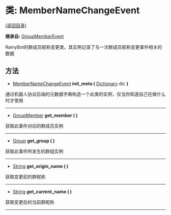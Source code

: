 # 类: MemberNameChangeEvent  
[(返回目录)](README.md)  
  
**继承自:** [GroupMemberEvent](GroupMemberEvent.md)  
  
RainyBot的群成员昵称变更类，其实例记录了与一次群成员昵称变更事件相关的数据  
  
## 方法 
  
- [MemberNameChangeEvent](MemberNameChangeEvent.md) **init_meta (** [Dictionary](https://docs.godotengine.org/en/latest/classes/class_dictionary.html) dic **)**  
  
通过机器人协议后端的元数据字典构造一个此类的实例，仅当你知道自己在做什么时才使用  
  
---  
  
- [GroupMember](GroupMember.md) **get_member ( )**  
  
获取此事件对应的群成员实例  
  
---  
  
- [Group](Group.md) **get_group ( )**  
  
获取此事件所发生的群组实例  
  
---  
  
- [String](https://docs.godotengine.org/en/latest/classes/class_string.html) **get_origin_name ( )**  
  
获取变更前的群昵称  
  
---  
  
- [String](https://docs.godotengine.org/en/latest/classes/class_string.html) **get_current_name ( )**  
  
获取变更后的当前群昵称  
  
---  
  

